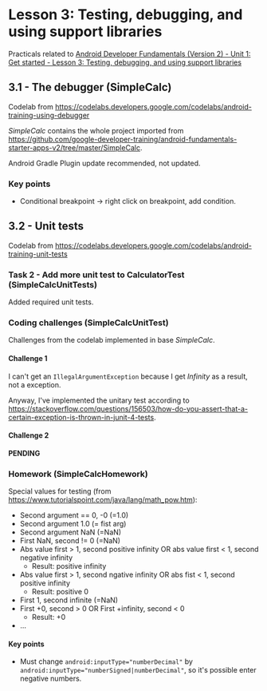 # Lesson 3: Testing, debugging, and using support libraries

Practicals related to [Android Developer Fundamentals (Version 2) - Unit 1: Get started - Lesson 3: Testing, debugging, and using support libraries](https://google-developer-training.github.io/android-developer-fundamentals-course-concepts-v2/unit-1-get-started/lesson-3-testing,-debugging,-and-using-support-libraries/3-1-c-the-android-studio-debugger/3-1-c-the-android-studio-debugger.html)

## 3.1 - The debugger (SimpleCalc)

Codelab from https://codelabs.developers.google.com/codelabs/android-training-using-debugger

*SimpleCalc* contains the whole project imported from https://github.com/google-developer-training/android-fundamentals-starter-apps-v2/tree/master/SimpleCalc.

Android Gradle Plugin update recommended, not updated.

### Key points
  - Conditional breakpoint -> right click on breakpoint, add condition.
  
## 3.2 - Unit tests

Codelab from https://codelabs.developers.google.com/codelabs/android-training-unit-tests

### Task 2 - Add more unit test to CalculatorTest (SimpleCalcUnitTests)

Added required unit tests.

### Coding challenges (SimpleCalcUnitTest)

Challenges from the codelab implemented in base *SimpleCalc*.

#### Challenge 1

I can't get an `IllegalArgumentException` because I get *Infinity* as a result, not a exception.

Anyway, I've implemented the unitary test according to https://stackoverflow.com/questions/156503/how-do-you-assert-that-a-certain-exception-is-thrown-in-junit-4-tests.

#### Challenge 2

**PENDING**

### Homework (SimpleCalcHomework)

Special values for testing (from https://www.tutorialspoint.com/java/lang/math_pow.htm):
  - Second argument == 0, -0 (=1.0)
  - Second argument 1.0 (= fist arg)
  - Second argument NaN (=NaN)
  - First NaN, second != 0 (=NaN)
  - Abs value first > 1, second positive infinity OR
    abs value first < 1, second negative infinity
      - Result: positive infinity
  - Abs value first > 1, second ngative infinity OR
    abs fist < 1, second positive infinity
      - Result: positive 0
  - First 1, second infinite (=NaN)
  - First +0, second > 0 OR
    First +infinity, second < 0
      - Result: +0     
  - ...

#### Key points
  - Must change `android:inputType="numberDecimal"` by `android:inputType="numberSigned|numberDecimal"`, so it's possible enter negative numbers.